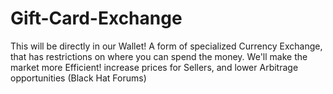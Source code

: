 # Gift-Card-Exchange
This will be directly in our Wallet! A form of specialized Currency Exchange, that has restrictions on where you can spend the money. We'll make the market more Efficient! increase prices for Sellers, and lower Arbitrage opportunities (Black Hat Forums)
